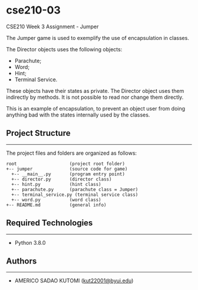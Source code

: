 # cse210-03
CSE210 Week 3 Assignment - Jumper

The Jumper game is used to exemplify the use of encapsulation in classes.

The Director objects uses the following objects:
- Parachute;
- Word;
- Hint;
- Terminal Service.

These objects have their states as private. The Director object uses them indirectly by methods. It is not possible to read nor change them directly.

This is an example of encapsulation, to prevent an object user from doing anything bad with the states internally used by the classes.

## Project Structure
---
The project files and folders are organized as follows:
```
root                    (project root folder)
+-- jumper              (source code for game)
  +-- __main__.py       (program entry point)
  +-- director.py       (director class)
  +-- hint.py           (hint class)
  +-- parachute.py      (parachute class = Jumper)
  +-- terminal_service.py (terminal service class)
  +-- word.py           (word class)
+-- README.md           (general info)
```

## Required Technologies
---
* Python 3.8.0

## Authors
---
* AMERICO SADAO KUTOMI (kut22001@byui.edu)
